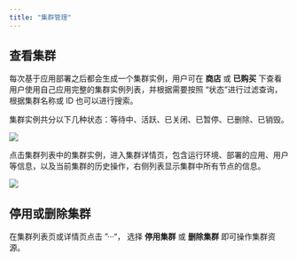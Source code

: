 ```yaml
---
title: "集群管理"
---
```


## 查看集群

每次基于应用部署之后都会生成一个集群实例，用户可在 **商店** 或 **已购买** 下查看用户使用自己应用完整的集群实例列表，并根据需要按照 “状态”进行过滤查询，根据集群名称或 ID 也可以进行搜索。

集群实例共分以下几种状态：等待中、活跃、已关闭、已暂停、已删除、已销毁。

![](/cluster-list.png)

点击集群列表中的集群实例，进入集群详情页，包含运行环境、部署的应用、用户等信息，以及当前集群的历史操作，右侧列表显示集群中所有节点的信息。

![](/cluster-details.png)

## 停用或删除集群

在集群列表页或详情页点击 ”···“， 选择 **停用集群** 或 **删除集群** 即可操作集群资源。
